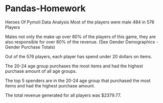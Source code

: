 # Pandas-Homework
Heroes Of Pymoli Data Analysis
Most of the players were male 484 in 576 Players

Males not only the make up over 80% of the players of this game, they are also responsible for over 80% of the revenue. (See Gender Demographics - Gender Purchase Totals)

Out of the 576 players, each player has spend under 20 dollars on items.

The 20-24 age group purchases the most items and had the highest purchase amount of all age groups.

The top 5 spenders are in the 20-24 age group that purchased the most items and had the highest purchase amount.

The total revenue generated for all players was $2379.77.
